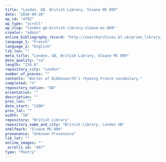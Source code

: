 ```yaml
---
title: "London, GB, British Library, Sloane MS 809"
date: "2016-09-28"
wp_id: "4702"
wp_type: "scroll"
wp_slug: "london-gb-british-library-sloane-ms-809"
creator: "admin"
online_bibliography_record: "http://searcharchives.bl.uk/primo_library/libweb/action/display.do?tabs=detailsTab&ct=display&fn=search&doc=IAMS040-002113161&indx=1&recIds=IAMS040-002113161&recIdxs=0&elementId=0&renderMode=poppedOut&displayMode=full&frbrVersion=&dscnt=1&frbg=&scp.scps=scope%3A%28BL%29&tab=local&dstmp=1405131807890&srt=rank&mode=Basic&dum=true&vl(freeText0)=Sloane+MS+809&vid=IAMS_VU2"
language_1: "French"
language_2: "English"
lib_lon: ""
meta_title: "London, GB, British Library, Sloane MS 809"
date_quality: "ca"
length: "134.6"
repository_city: "London"
number_of_pieces: ""
contents: "Walter of Bibbesworth’s rhyming French vocabulary."
completed: "Y"
repository_nation: "GB"
orientation: ""
description: ""
prov_lon: ""
date_start: "1300"
prov_lat: ""
width: "10"
repository: "British Library"
repository_name_and_city: "British Library, London GB"
shelfmark: "Sloane MS 809"
provenance: "Unknown Provenance"
lib_lat: ""
online_images: ""
_scrolls_id: "467"
type: "Poetry"
---
```



